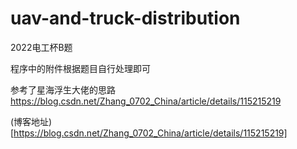 # uav-and-truck-distribution
2022电工杯B题

程序中的附件根据题目自行处理即可

参考了星海浮生大佬的思路 https://blog.csdn.net/Zhang_0702_China/article/details/115215219

(博客地址)[https://blog.csdn.net/Zhang_0702_China/article/details/115215219]
